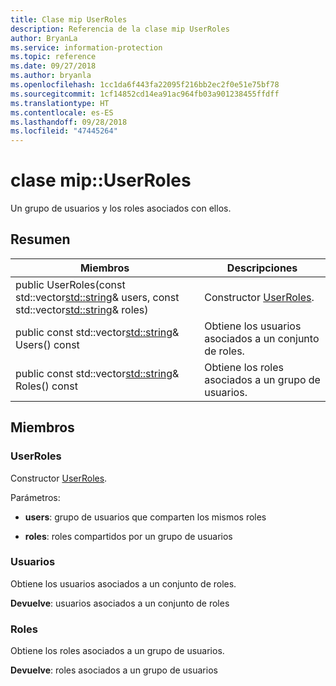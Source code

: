 ```yaml
---
title: Clase mip UserRoles
description: Referencia de la clase mip UserRoles
author: BryanLa
ms.service: information-protection
ms.topic: reference
ms.date: 09/27/2018
ms.author: bryanla
ms.openlocfilehash: 1cc1da6f443fa22095f216bb2ec2f0e51e75bf78
ms.sourcegitcommit: 1cf14852cd14ea91ac964fb03a901238455ffdff
ms.translationtype: HT
ms.contentlocale: es-ES
ms.lasthandoff: 09/28/2018
ms.locfileid: "47445264"
---
```

# <a name="class-mipuserroles"></a>clase mip::UserRoles 
Un grupo de usuarios y los roles asociados con ellos.
  
## <a name="summary"></a>Resumen
 Miembros                        | Descripciones                                
--------------------------------|---------------------------------------------
public UserRoles(const std::vector<std::string>& users, const std::vector<std::string>& roles)  |  Constructor [UserRoles](class_mip_userroles.md).
public const std::vector<std::string>& Users() const  |  Obtiene los usuarios asociados a un conjunto de roles.
public const std::vector<std::string>& Roles() const  |  Obtiene los roles asociados a un grupo de usuarios.
  
## <a name="members"></a>Miembros
  
### <a name="userroles"></a>UserRoles
Constructor [UserRoles](class_mip_userroles.md).

Parámetros:  
* **users**: grupo de usuarios que comparten los mismos roles 


* **roles**: roles compartidos por un grupo de usuarios


  
### <a name="users"></a>Usuarios
Obtiene los usuarios asociados a un conjunto de roles.

  
**Devuelve**: usuarios asociados a un conjunto de roles
  
### <a name="roles"></a>Roles
Obtiene los roles asociados a un grupo de usuarios.

  
**Devuelve**: roles asociados a un grupo de usuarios